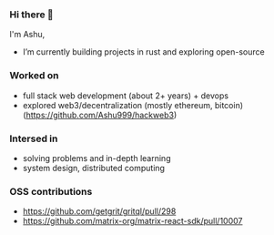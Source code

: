 ### Hi there 👋

I'm Ashu,

- I’m currently building projects in rust and exploring open-source

### Worked on
- full stack web development (about 2+ years) + devops
- explored web3/decentralization (mostly ethereum, bitcoin)  (https://github.com/Ashu999/hackweb3)

### Intersed in
- solving problems and in-depth learning
- system design, distributed computing

### OSS contributions
- https://github.com/getgrit/gritql/pull/298
- https://github.com/matrix-org/matrix-react-sdk/pull/10007
